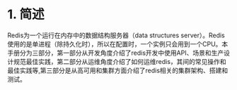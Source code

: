 # 1. 简述

Redis为一个运行在内存中的数据结构服务器（data structures server）。Redis使用的是单进程（除持久化时），所以在配置时，一个实例只会用到一个CPU。本手册分为三部分，第一部分从开发角度介绍了redis开发中使用API、场景和生产设计规范最佳实践，第二部分从运维角度介绍了如何运维redis，其间的常见操作和最佳实践等,第三部分是从高可用和集群方面介绍了redis相关的集群架构、搭建和测试。
